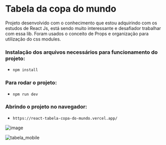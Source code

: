 # Tabela da copa do mundo

Projeto desenvolvido com o conhecimento que estou adquirindo com os estudos de React Js, está sendo muito interessante e desafiador trabalhar com essa lib.
Foram usados o conceito de Props e organização para utilização do css modules.

### Instalação dos arquivos necessários para funcionamento do projeto:
- `npm install`

### Para rodar o projeto:
- `npm run dev`

### Abrindo o projeto no navegador:
- `https://react-tabela-copa-do-mundo.vercel.app/`


![image](https://user-images.githubusercontent.com/54185747/206338207-3eb9b669-3f44-4dc2-b60a-710e17e0983f.png)

![tabela_mobile](https://user-images.githubusercontent.com/54185747/206339882-d307edd9-d298-40d1-926e-8a2aa3f542c7.gif)

